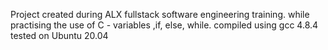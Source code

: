 Project created during ALX fullstack software engineering training.
while practising the use of C - variables ,if, else, while.
compiled using gcc 4.8.4
tested on Ubuntu 20.04
